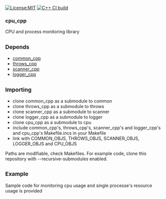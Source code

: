 [![License:MIT](https://img.shields.io/badge/License-MIT-blue?style=plastic)](LICENSE)
[![C++ CI build](../../actions/workflows/build.yml/badge.svg)](../../actions/workflows/build.yml)
### cpu_cpp

CPU and process monitoring library

## <sub>Depends</sub>

 - [common_cpp](https://github.com/oskarirauta/common_cpp)
 - [throws_cpp](https://github.com/oskarirauta/throws_cpp)
 - [scanner_cpp](https://github.com/oskarirauta/scanner_cpp)
 - [logger_cpp](https://github.com/oskarirauta/logger_cpp)

## <sub>Importing</sub>

 - clone common_cpp as a submodule to common
 - clone throws_cpp as a submodule to throws
 - clone scanner_cpp as a submodule to scanner
 - clone logger_cpp as a submodule to logger
 - clone cpu_cpp as a submodule to cpu
 - include common_cpp's, throws_cpp's, scanner_cpp's  and logger_cpp's and cpu_cpp's Makefile.incs in your Makefile
 - link with COMMON_OBJS, THROWS_OBJS, SCANNER_OBJS, LOGGER_OBJS and CPU_OBJS

Paths are modifiable, check Makefiles. For example code, clone this repository with
--recursive-submodules enabled.

## <sub>Example</sub>

Sample code for monitoring cpu usage and
single processe's resource usage is provided


